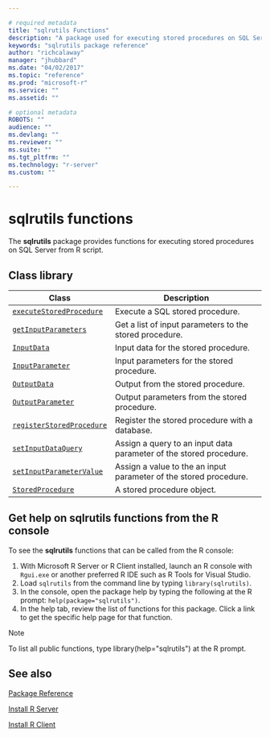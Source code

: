 ```yaml
---

# required metadata
title: "sqlrutils Functions"
description: "A package used for executing stored procedures on SQL Server from R script."
keywords: "sqlrutils package reference"
author: "richcalaway"
manager: "jhubbard"
ms.date: "04/02/2017"
ms.topic: "reference"
ms.prod: "microsoft-r"
ms.service: ""
ms.assetid: ""

# optional metadata
ROBOTS: ""
audience: ""
ms.devlang: ""
ms.reviewer: ""
ms.suite: ""
ms.tgt_pltfrm: ""
ms.technology: "r-server"
ms.custom: ""

---
```


# sqlrutils functions

The **sqlrutils** package provides functions for executing stored procedures on SQL Server from R script.

## Class library

|Class | Description |
|------|-------------|
|[`executeStoredProcedure`](../r-reference/sqlrutils/executestoredprocedure.md)| Execute a SQL stored procedure.|
|[`getInputParameters`](../r-reference/sqlrutils/getinputparameters.md)| Get a list of input parameters to the stored procedure.| 
|[`InputData`](../r-reference/sqlrutils/inputdata.md)| Input data for the stored procedure. | 
|[`InputParameter`](../r-reference/sqlrutils/inputparameter.md)| Input parameters for the stored procedure.| 
|[`OutputData`](packagehelp/OutputData.md)| Output from the stored procedure.| 
|[`OutputParameter`](packagehelp/OutputParameter.md) | Output parameters from the stored procedure.|
|[`registerStoredProcedure`](packagehelp/registerStoredProcedure.md) | Register the stored procedure with a database.|
|[`setInputDataQuery`](../r-reference/olapr/query.md)| Assign a query to an input data parameter of the stored procedure.| 
|[`setInputParameterValue`](packagehelp/setInputParameterValue.md)| Assign a value to the an input parameter of the stored procedure.| 
|[`StoredProcedure`](packagehelp/StoredProcedure.md)| A stored procedure object.|

## Get help on sqlrutils functions from the R console

To see the **sqlrutils** functions that can be called from the R console:

1. With Microsoft R Server or R Client installed, launch an R console with `Rgui.exe` or another preferred R IDE such as R Tools for Visual Studio.
2. Load `sqlrutils` from the command line by typing `library(sqlrutils)`.
1. In the console, open the package help by typing the following at the R prompt: `help(package="sqlrutils")`.
1. In the help tab, review the list of functions for this package. Click a link to get the specific help page for that function.
 
> [!NOTE]
> To list all public functions, type library(help="sqlrutils") at the R prompt.
>



## See also

[Package Reference](~/package-reference.md)

[Install R Server](~/rserver.md)

[Install R Client](~/r-client.md)